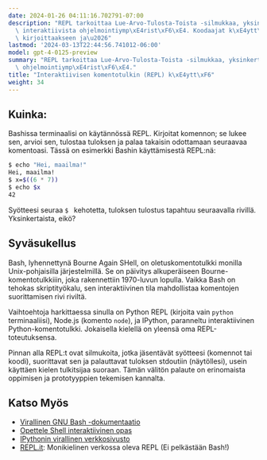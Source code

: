 ```yaml
---
date: 2024-01-26 04:11:16.702791-07:00
description: "REPL tarkoittaa Lue-Arvo-Tulosta-Toista -silmukkaa, yksinkertaista,\
  \ interaktiivista ohjelmointiymp\xE4rist\xF6\xE4. Koodaajat k\xE4ytt\xE4v\xE4t sit\xE4\
  \ kirjoittaakseen ja\u2026"
lastmod: '2024-03-13T22:44:56.741012-06:00'
model: gpt-4-0125-preview
summary: "REPL tarkoittaa Lue-Arvo-Tulosta-Toista -silmukkaa, yksinkertaista, interaktiivista\
  \ ohjelmointiymp\xE4rist\xF6\xE4."
title: "Interaktiivisen komentotulkin (REPL) k\xE4ytt\xF6"
weight: 34
---
```


## Kuinka:
Bashissa terminaalisi on käytännössä REPL. Kirjoitat komennon; se lukee sen, arvioi sen, tulostaa tuloksen ja palaa takaisin odottamaan seuraavaa komentoasi. Tässä on esimerkki Bashin käyttämisestä REPL:nä:

```Bash
$ echo "Hei, maailma!"
Hei, maailma!
$ x=$((6 * 7))
$ echo $x
42
```

Syötteesi seuraa `$ ` kehotetta, tuloksen tulostus tapahtuu seuraavalla rivillä. Yksinkertaista, eikö?

## Syväsukellus
Bash, lyhennettynä Bourne Again SHell, on oletuskomentotulkki monilla Unix-pohjaisilla järjestelmillä. Se on päivitys alkuperäiseen Bourne-komentotulkkiiin, joka rakennettiin 1970-luvun lopulla. Vaikka Bash on tehokas skriptityökalu, sen interaktiivinen tila mahdollistaa komentojen suorittamisen rivi riviltä.

Vaihtoehtoja harkittaessa sinulla on Python REPL (kirjoita vain `python` terminaaliisi), Node.js (komento `node`), ja IPython, paranneltu interaktiivinen Python-komentotulkki. Jokaisella kielellä on yleensä oma REPL-toteutuksensa.

Pinnan alla REPL:t ovat silmukoita, jotka jäsentävät syötteesi (komennot tai koodi), suorittavat sen ja palauttavat tuloksen stdoutiin (näytöllesi), usein käyttäen kielen tulkitsijaa suoraan. Tämän välitön palaute on erinomaista oppimisen ja prototyyppien tekemisen kannalta.

## Katso Myös
- [Virallinen GNU Bash -dokumentaatio](https://gnu.org/software/bash/manual/bash.html)
- [Opettele Shell interaktiivinen opas](https://www.learnshell.org/)
- [IPythonin virallinen verkkosivusto](https://ipython.org/)
- [REPL.it](https://replit.com/): Monikielinen verkossa oleva REPL (Ei pelkästään Bash!)
